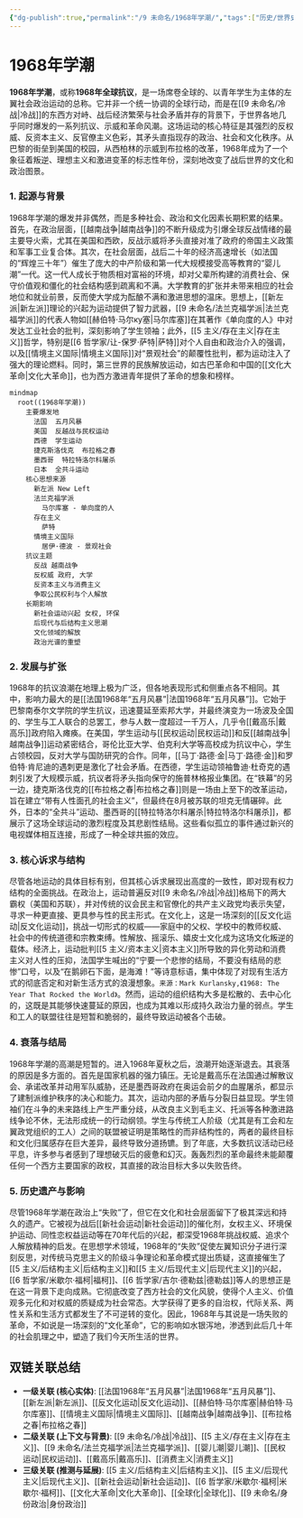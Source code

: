 ```yaml
---
{"dg-publish":true,"permalink":"/9 未命名/1968年学潮/","tags":["历史/世界史","社会运动","冷战","反文化运动","事件"],"created":"2025-09-19T21:41:23.063+08:00","updated":"2025-09-22T21:22:15.391+08:00"}
---
```



# 1968年学潮

**1968年学潮**，或称**1968年全球抗议**，是一场席卷全球的、以青年学生为主体的左翼社会政治运动的总称。它并非一个统一协调的全球行动，而是在[[9 未命名/冷战\|冷战]]的东西方对峙、战后经济繁荣与社会矛盾并存的背景下，于世界各地几乎同时爆发的一系列抗议、示威和革命风潮。这场运动的核心特征是其强烈的反权威、反资本主义、反官僚主义色彩，其矛头直指现存的政治、社会和文化秩序。从巴黎的街垒到美国的校园，从西柏林的示威到布拉格的改革，1968年成为了一个象征着叛逆、理想主义和激进变革的标志性年份，深刻地改变了战后世界的文化和政治图景。

### 1. 起源与背景

1968年学潮的爆发并非偶然，而是多种社会、政治和文化因素长期积累的结果。首先，在政治层面，[[越南战争\|越南战争]]的不断升级成为引爆全球反战情绪的最主要导火索，尤其在美国和西欧，反战示威将矛头直接对准了政府的帝国主义政策和军事工业复合体。其次，在社会层面，战后二十年的经济高速增长（如法国的“辉煌三十年”）催生了庞大的中产阶级和第一代大规模接受高等教育的“婴儿潮”一代。这一代人成长于物质相对富裕的环境，却对父辈所构建的消费社会、保守价值观和僵化的社会结构感到疏离和不满。大学教育的扩张并未带来相应的社会地位和就业前景，反而使大学成为酝酿不满和激进思想的温床。思想上，[[新左派\|新左派]]理论的兴起为运动提供了智力武器，[[9 未命名/法兰克福学派\|法兰克福学派]]的代表人物如[[赫伯特·马尔ку塞\|马尔库塞]]在其著作《单向度的人》中对发达工业社会的批判，深刻影响了学生领袖；此外，[[5 主义/存在主义\|存在主义]]哲学，特别是[[6 哲学家/让-保罗·萨特\|萨特]]对个人自由和政治介入的强调，以及[[情境主义国际\|情境主义国际]]对“景观社会”的颠覆性批判，都为运动注入了强大的理论燃料。同时，第三世界的民族解放运动，如古巴革命和中国的[[文化大革命\|文化大革命]]，也为西方激进青年提供了革命的想象和榜样。

```mermaid
mindmap
  root((1968年学潮))
    主要爆发地
      法国  五月风暴
      美国  反越战与民权运动
      西德  学生运动
      捷克斯洛伐克  布拉格之春
      墨西哥  特拉特洛尔科屠杀
      日本  全共斗运动
    核心思想来源
      新左派 New Left
      法兰克福学派
        马尔库塞 - 单向度的人
      存在主义
        萨特
      情境主义国际
        居伊·德波 - 景观社会
    抗议主题
      反战 越南战争
      反权威 政府, 大学
      反资本主义与消费主义
      争取公民权利与个人解放
    长期影响
      新社会运动兴起 女权, 环保
      后现代与后结构主义思潮
      文化领域的解放
      政治光谱的重塑
```

### 2. 发展与扩张

1968年的抗议浪潮在地理上极为广泛，但各地表现形式和侧重点各不相同。其中，影响力最大的是[[法国1968年“五月风暴”\|法国1968年“五月风暴”]]。它始于巴黎南泰尔文学院的学生抗议，迅速蔓延至索邦大学，并最终演变为一场波及全国的、学生与工人联合的总罢工，参与人数一度超过一千万人，几乎令[[戴高乐\|戴高乐]]政府陷入瘫痪。在美国，学生运动与[[民权运动\|民权运动]]和反[[越南战争\|越南战争]]运动紧密结合，哥伦比亚大学、伯克利大学等高校成为抗议中心，学生占领校园，反对大学与国防研究的合作。同年，[[马丁·路德·金\|马丁·路德·金]]和罗伯特·肯尼迪的遇刺更是激化了社会矛盾。在西德，学生运动领袖鲁迪·杜奇克的遇刺引发了大规模示威，抗议者将矛头指向保守的施普林格报业集团。在“铁幕”的另一边，捷克斯洛伐克的[[布拉格之春\|布拉格之春]]则是一场由上至下的改革运动，旨在建立“带有人性面孔的社会主义”，但最终在8月被苏联的坦克无情碾碎。此外，日本的“全共斗”运动、墨西哥的[[特拉特洛尔科屠杀\|特拉特洛尔科屠杀]]，都展示了这场全球运动的激烈程度及其悲剧性结局。这些看似孤立的事件通过新兴的电视媒体相互连接，形成了一种全球共振的效应。

### 3. 核心诉求与结构

尽管各地运动的具体目标有别，但其核心诉求展现出高度的一致性，即对现有权力结构的全面挑战。在政治上，运动普遍反对[[9 未命名/冷战\|冷战]]格局下的两大霸权（美国和苏联），并对传统的议会民主和官僚化的共产主义政党均表示失望，寻求一种更直接、更具参与性的民主形式。在文化上，这是一场深刻的[[反文化运动\|反文化运动]]，挑战一切形式的权威——家庭中的父权、学校中的教师权威、社会中的传统道德和宗教束缚。性解放、摇滚乐、嬉皮士文化成为这场文化叛逆的载体。经济上，运动批判[[5 主义/资本主义\|资本主义]]所导致的异化劳动和消费主义对人性的压抑，法国学生喊出的“宁要一个悲惨的结局，不要没有结局的悲惨”口号，以及“在鹅卵石下面，是海滩！”等诗意标语，集中体现了对现有生活方式的彻底否定和对新生活方式的浪漫想象。`来源：Mark Kurlansky,《1968: The Year That Rocked the World》`。然而，运动的组织结构大多是松散的、去中心化的，这既是其能够快速蔓延的原因，也成为其难以形成持久政治力量的弱点。学生和工人的联盟往往是短暂和脆弱的，最终导致运动被各个击破。

### 4. 衰落与结局

1968年学潮的高潮是短暂的。进入1968年夏秋之后，浪潮开始逐渐退去。其衰落的原因是多方面的。首先是国家机器的强力镇压。无论是戴高乐在法国通过解散议会、承诺改革并动用军队威胁，还是墨西哥政府在奥运会前夕的血腥屠杀，都显示了建制派维护秩序的决心和能力。其次，运动内部的矛盾与分裂日益显现。学生领袖们在斗争的未来路线上产生严重分歧，从改良主义到毛主义、托派等各种激进路线争论不休，无法形成统一的行动纲领。学生与传统工人阶级（尤其是有工会和左翼政党组织的工人）之间的联盟被证明是策略性的而非结构性的，两者的最终目标和文化归属感存在巨大差异，最终导致分道扬镳。到了年底，大多数抗议活动已经平息，许多参与者感到了理想破灭后的疲惫和幻灭。轰轰烈烈的革命最终未能颠覆任何一个西方主要国家的政权，其直接的政治目标大多以失败告终。

### 5. 历史遗产与影响

尽管1968年学潮在政治上“失败”了，但它在文化和社会层面留下了极其深远和持久的遗产。它被视为战后[[新社会运动\|新社会运动]]的催化剂，女权主义、环境保护运动、同性恋权益运动等在70年代后的兴起，都深受1968年挑战权威、追求个人解放精神的启发。在思想学术领域，1968年的“失败”促使左翼知识分子进行深刻反思，对传统马克思主义的阶级斗争理论和革命模式提出质疑，这直接催生了[[5 主义/后结构主义\|后结构主义]]和[[5 主义/后现代主义\|后现代主义]]的兴起，[[6 哲学家/米歇尔·福柯\|福柯]]、[[6 哲学家/吉尔·德勒兹\|德勒兹]]等人的思想正是在这一背景下走向成熟。它彻底改变了西方社会的文化风貌，使得个人主义、价值观多元化和对权威的质疑成为社会常态。大学获得了更多的自治权，代际关系、两性关系和生活方式都发生了不可逆转的变化。因此，1968年与其说是一场失败的革命，不如说是一场深刻的“文化革命”，它的影响如水银泻地，渗透到此后几十年的社会肌理之中，塑造了我们今天所生活的世界。

## 双链关联总结

- **一级关联 (核心实体)**: [[法国1968年“五月风暴”\|法国1968年“五月风暴”]]、[[新左派\|新左派]]、[[反文化运动\|反文化运动]]、[[赫伯特·马尔库塞\|赫伯特·马尔库塞]]、[[情境主义国际\|情境主义国际]]、[[越南战争\|越南战争]]、[[布拉格之春\|布拉格之春]]
- **二级关联 (上下文与背景)**: [[9 未命名/冷战\|冷战]]、[[5 主义/存在主义\|存在主义]]、[[9 未命名/法兰克福学派\|法兰克福学派]]、[[婴儿潮\|婴儿潮]]、[[民权运动\|民权运动]]、[[戴高乐\|戴高乐]]、[[消费主义\|消费主义]]
- **三级关联 (推测与延展)**: [[5 主义/后结构主义\|后结构主义]]、[[5 主义/后现代主义\|后现代主义]]、[[新社会运动\|新社会运动]]、[[6 哲学家/米歇尔·福柯\|米歇尔·福柯]]、[[文化大革命\|文化大革命]]、[[全球化\|全球化]]、[[9 未命名/身份政治\|身份政治]]
